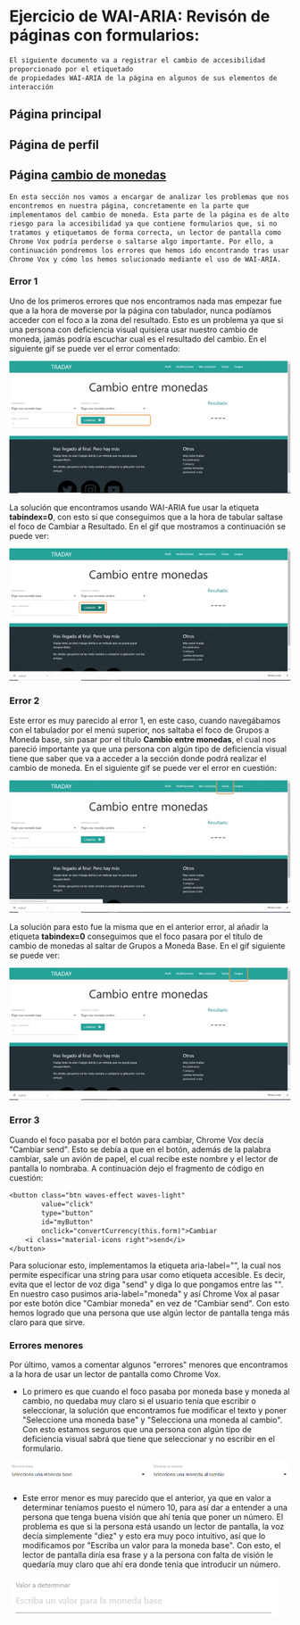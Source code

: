 # Ejercicio de WAI-ARIA: Revisón de páginas con formularios:
    El siguiente documento va a registrar el cambio de accesibilidad proporcionado por el etiquetado
    de propiedades WAI-ARIA de la página en algunos de sus elementos de interacción 

## Página principal

## Página de perfil

## Página [cambio de monedas](https://traday-362aa.web.app/exchange.html) 
    En esta sección nos vamos a encargar de analizar los problemas que nos encontremos en nuestra página, concretamente en la parte que implementamos del cambio de moneda. Esta parte de la página es de alto riesgo para la accesibilidad ya que contiene formularios que, si no tratamos y etiquetamos de forma correcta, un lector de pantalla como Chrome Vox podría perderse o saltarse algo importante. Por ello, a continuación pondremos los errores que hemos ido encontrando tras usar Chrome Vox y cómo los hemos solucionado mediante el uso de WAI-ARIA.

    
### Error 1

Uno de los primeros errores que nos encontramos nada mas empezar fue que a la hora de moverse por la página con tabulador, nunca podíamos acceder con el foco a la zona del resultado. Esto es un problema ya que si una persona con deficiencia visual quisiera usar nuestro cambio de moneda, jamás podría escuchar cual es el resultado del cambio. En el siguiente gif se puede ver el error comentado:

![exchange-error-resultado]( ../public/media/img/gif_exchange1.gif "gif donde se puede observar el error de foco en resultado")

La solución que encontramos usando WAI-ARIA fue usar la etiqueta **tabindex=0**, con esto sí que conseguimos que a la hora de tabular saltase el foco de Cambiar a Resultado. En el gif que mostramos a continuación se puede ver:

![exchange-solucion-resultado]( ../public/media/img/gif_exchange2.gif "gif donde se puede observar la solución del error de foco en resultado")

### Error 2

Este error es muy parecido al error 1, en este caso, cuando navegábamos con el tabulador por el menú superior, nos saltaba el foco de Grupos a Moneda base, sin pasar por el título **Cambio entre monedas**, el cual nos pareció importante ya que una persona con algún tipo de deficiencia visual tiene que saber que va a acceder a la sección donde podrá realizar el cambio de moneda. En el siguiente gif se puede ver el error en cuestión:

![exchange-error-cambio]( ../public/media/img/gif_exchange3.gif "gif donde se puede observar el error de foco en cambio de moneda")

La solución para esto fue la misma que en el anterior error, al añadir la etiqueta **tabindex=0** conseguimos que el foco pasara por el título de cambio de monedas al saltar de Grupos a Moneda Base. En el gif siguiente se puede ver:

![exchange-solucion-cambio]( ../public/media/img/gif_exchange4.gif "gif donde se puede observar la solución del error de foco en cambio de monedas")


### Error 3

Cuando el foco pasaba por el botón para cambiar, Chrome Vox decía "Cambiar send". Esto se debía a que en el botón, además de la palabra cambiar, sale un avión de papel, el cual recibe este nombre y el lector de pantalla lo nombraba. A continuación dejo el fragmento de código en cuestión:

```
<button class="btn waves-effect waves-light" 
        value="click"
        type="button"
        id="myButton"
        onclick="convertCurrency(this.form)">Cambiar
    <i class="material-icons right">send</i>
</button>
```

Para solucionar esto, implementamos la etiqueta aria-label="", la cual nos permite especificar una string para usar como etiqueta accesible. Es decir, evita que el lector de voz diga "send" y diga lo que pongamos entre las "". En nuestro caso pusimos aria-label="moneda" y así Chrome Vox al pasar por este botón dice "Cambiar moneda" en vez de "Cambiar send". Con esto hemos logrado que una persona que use algún lector de pantalla tenga más claro para que sirve.

### Errores menores

Por último, vamos a comentar algunos "errores" menores que encontramos a la hora de usar un lector de pantalla como Chrome Vox.

- Lo primero es que cuando el foco pasaba por moneda base y moneda al cambio, no quedaba muy claro si el usuario tenía que escribir o seleccionar, la solución que encontramos fue modificar el texto y poner "Seleccione una moneda base" y "Selecciona una moneda al cambio". Con esto estamos seguros que una persona con algún tipo de deficiencia visual sabrá que tiene que seleccionar y no escribir en el formulario.

![Exchange-error-monedas]( ../public/media/img/error-exchange1.PNG "imagen donde se puede ver cómo quedó la página tras las modificaciones en las monedas")

- Este error menor es muy parecido que el anterior, ya que en valor a determinar teníamos puesto el número 10, para así dar a entender a una persona que tenga buena visión que ahí tenía que poner un número. El problema es que si la persona está usando un lector de pantalla, la voz decía simplemente "diez" y esto era muy poco intuitivo, así que lo modificamos por "Escriba un valor para la moneda base". Con esto, el lector de pantalla diría esa frase y a la persona con falta de visión le quedaría muy claro que ahí era donde tenía que introducir un número.

![Exchange-error-valor]( ../public/media/img/error-exchange2.PNG "imagen donde se puede ver cómo quedó la página tras la modificación en valor a determinar")